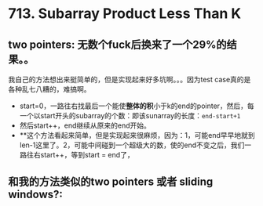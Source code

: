 # 713. Subarray Product Less Than K

## two pointers: 无数个fuck后换来了一个29%的结果。。
我自己的方法想出来挺简单的，但是实现起来好多坑啊。。。因为test case真的是各种乱七八糟的，难搞啊。
* start=0，一路往右找最后一个能使**整体的积**小于k的end的pointer，然后，每一个以start开头的subarray的个数：即该sunarray的长度：```end-start+1```
* 然后start++，end继续从原来的end开始。
* **这个方法看起来简单，但是实现起来很麻烦，因为：1，可能end早早地就到len-1这里了。2，可能中间碰到一个超级大的数，使的end不变之后，我们一路往右start++，等到start = end了，

## 和我的方法类似的two pointers 或者 sliding windows?:


